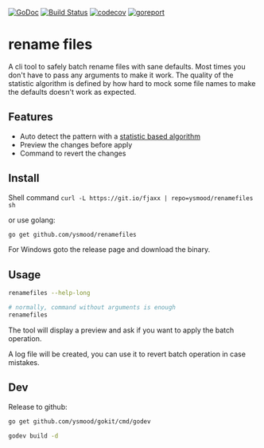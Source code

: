 [![GoDoc](https://godoc.org/github.com/ysmood/renamefiles?status.svg)](http://godoc.org/github.com/ysmood/renamefiles)
[![Build Status](https://travis-ci.org/ysmood/renamefiles.svg?branch=master)](https://travis-ci.org/ysmood/renamefiles)
[![codecov](https://codecov.io/gh/ysmood/renamefiles/branch/master/graph/badge.svg)](https://codecov.io/gh/ysmood/renamefiles)
[![goreport](https://goreportcard.com/badge/github.com/ysmood/renamefiles)](https://goreportcard.com/report/github.com/ysmood/renamefiles)

# rename files

A cli tool to safely batch rename files with sane defaults. Most times you don't have to pass any arguments to make it work.
The quality of the statistic algorithm is defined by how hard to mock some file names to make the defaults doesn't work as expected.

## Features

- Auto detect the pattern with a [statistic based algorithm](lib/auto_pattern.go)
- Preview the changes before apply
- Command to revert the changes

## Install

Shell command `curl -L https://git.io/fjaxx | repo=ysmood/renamefiles sh`

or use golang:

```bash
go get github.com/ysmood/renamefiles
```

For Windows goto the release page and download the binary.

## Usage

```bash
renamefiles --help-long

# normally, command without arguments is enough
renamefiles
```

The tool will display a preview and ask if you want to apply the batch operation.

A log file will be created, you can use it to revert batch operation in case mistakes.

## Dev

Release to github:

```bash
go get github.com/ysmood/gokit/cmd/godev

godev build -d
```
